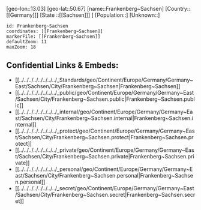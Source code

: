 ﻿---
location: [50.67,13.03]
mapzoom: [7,12] 
mapmarker: city 
type: City
tags:
- geo/City


SpocWebEntityId: 30227
isDeleted: false
confidential: public

---
[geo-lon::13.03]
[geo-lat::50.67]
[name::Frankenberg~Sachsen]
[Country::[[Germany]]]
[State ::[[Sachsen]]] ]
[Population::]
[Unknown::]


```leaflet
id: Frankenberg~Sachsen
coordinates: [[Frankenberg~Sachsen]]
markerFile: [[Frankenberg~Sachsen]]
defaultZoom: 11 
maxZoom: 18
```


## Confidential Links & Embeds: 
- [[../../../../../../../../_Standards/geo/Continent/Europe/Germany/Germany~East/Sachsen/City/Frankenberg~Sachsen|Frankenberg~Sachsen]] 
- [[../../../../../../../../_public/geo/Continent/Europe/Germany/Germany~East/Sachsen/City/Frankenberg~Sachsen.public|Frankenberg~Sachsen.public]] 
- [[../../../../../../../../_internal/geo/Continent/Europe/Germany/Germany~East/Sachsen/City/Frankenberg~Sachsen.internal|Frankenberg~Sachsen.internal]] 
- [[../../../../../../../../_protect/geo/Continent/Europe/Germany/Germany~East/Sachsen/City/Frankenberg~Sachsen.protect|Frankenberg~Sachsen.protect]] 
- [[../../../../../../../../_private/geo/Continent/Europe/Germany/Germany~East/Sachsen/City/Frankenberg~Sachsen.private|Frankenberg~Sachsen.private]] 
- [[../../../../../../../../_personal/geo/Continent/Europe/Germany/Germany~East/Sachsen/City/Frankenberg~Sachsen.personal|Frankenberg~Sachsen.personal]] 
- [[../../../../../../../../_secret/geo/Continent/Europe/Germany/Germany~East/Sachsen/City/Frankenberg~Sachsen.secret|Frankenberg~Sachsen.secret]] 
